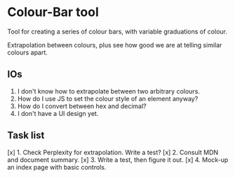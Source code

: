 # Colour-Bar tool
Tool for creating a series of colour bars, with variable graduations of colour.

Extrapolation between colours, plus see how good we are at telling similar colours apart.

## IOs
1. I don't know how to extrapolate between two arbitrary colours.
2. How do I use JS to set the colour style of an element anyway?
3. How do I convert between hex and decimal?
4. I don't have a UI design yet.

## Task list
[x] 1. Check Perplexity for extrapolation. Write a test?
[x] 2. Consult MDN and document summary.
[x] 3. Write a test, then figure it out.
[x] 4. Mock-up an index page with basic controls.

